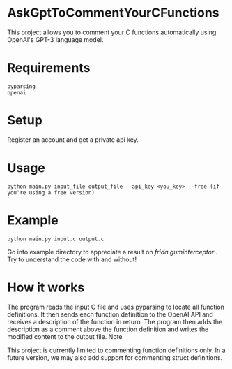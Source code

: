 # AskGptToCommentYourCFunctions

This project allows you to comment your C functions automatically using OpenAI's GPT-3 language model.
# Requirements

    pyparsing
    openai

# Setup

Register an account and get a private api key.

# Usage

```
python main.py input_file output_file --api_key <you_key> --free (if you're using a free version)
```
# Example
```
python main.py input.c output.c
```
Go into example directory to appreciate a result on *frida guminterceptor* . Try to understand the code with and without!

# How it works

The program reads the input C file and uses pyparsing to locate all function definitions. It then sends each function definition to the OpenAI API and receives a description of the function in return. The program then adds the description as a comment above the function definition and writes the modified content to the output file.
Note

This project is currently limited to commenting function definitions only. In a future version, we may also add support for commenting struct definitions.
